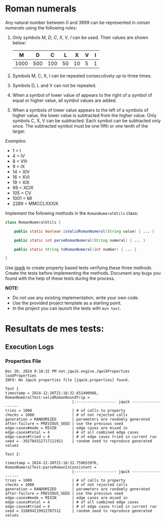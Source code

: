 # Roman numerals

Any natural number between 0 and 3999 can be represented in *roman numerals* using the following rules:

1. Only symbols *M*, *D*, *C*, *X*, *V*, *I* can be used. Their values are shown below:

    |   M  |  D  |  C  | L  |  X | V | I |
    |------|-----|-----|----|----|---|---|
    | 1000 | 500 | 100 | 50 | 10 | 5 | 1 |

2. Symbols M, C, X, I can be repeated consecutively up to three times.
3. Symbols D, L and V can not be repeated.
4. When a symbol of lower value of appears to the right of a symbol of equal or higher value, all symbol values are added.
5. When a symbols of lower value appears to the left of a symbols of higher value, the lower value is subtracted from the higher value. Only symbols C, X, V can be subtracted. Each symbol can be subtracted only once. The subtracted symbol must be one fifth or one tenth of the larger.

*Examples:*

-    1 = I
-    4 = IV
-    8 = VIII
-    9 = IX
-   14 = XIV
-   16 = XVI
-   19 = XIX
-   99 = XCIX
-  105 = CV
- 1001 = MI
- 2289 = MMCCLXXXIX

Implement the following methods in the `RomanNumeralUtils` class:

```java
class RomanNumeralUtils {

    public static boolean isValidRomanNumeral(String value) { ... }

    public static int parseRomanNumeral(String numeral) { ... }

    public static String toRomanNumeral(int number) { ... }

}
```

Use [jqwik](https://jqwik.net/) to create property based tests verifying these three methods. Create the tests before implementing the methods. Document any bugs you found with the help of these tests during the process.

**NOTE:** 
- Do not use any existing implementation, write your own code. 
- Use the provided project template as a starting point.
- In the project you can launch the tests with `mvn test`.

# Resultats de mes tests:

## Execution Logs

### Properties File
```plaintext
Dec 20, 2024 9:18:32 PM net.jqwik.engine.JqwikProperties loadProperties
INFO: No Jqwik properties file [jqwik.properties] found.

Test 1
timestamp = 2024-12-20T21:18:32.651490966, RomanNumeralTest:validRomanRoundTrip =
                              |------------------- jqwik -------------------
tries = 1000                  | # of calls to property
checks = 1000                 | # of not rejected calls
generation = RANDOMIZED       | parameters are randomly generated
after-failure = PREVIOUS_SEED | use the previous seed
edge-cases#mode = MIXIN       | edge cases are mixed in
edge-cases#total = 4          | # of all combined edge cases
edge-cases#tried = 4          | # of edge cases tried in current run
seed = -392784312717111911    | random seed to reproduce generated values

Test 2:

timestamp = 2024-12-20T21:18:32.759653976, RomanNumeralTest:parseRomanIsConsistent =
                              |------------------- jqwik -------------------
tries = 1000                  | # of calls to property
checks = 1000                 | # of not rejected calls
generation = RANDOMIZED       | parameters are randomly generated
after-failure = PREVIOUS_SEED | use the previous seed
edge-cases#mode = MIXIN       | edge cases are mixed in
edge-cases#total = 4          | # of all combined edge cases
edge-cases#tried = 4          | # of edge cases tried in current run
seed = 318894219912707512     | random seed to reproduce generated values

